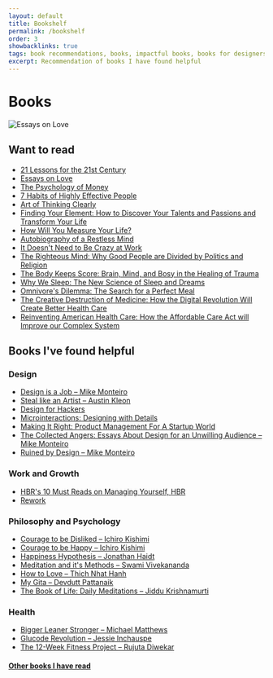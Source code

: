 ```yaml
---
layout: default
title: Bookshelf
permalink: /bookshelf
order: 3
showbacklinks: true
tags: book recommendations, books, impactful books, books for designers
excerpt: Recommendation of books I have found helpful
---
```

<div class="post-header">
    <h1 class="post-title">Books</h1>
</div>

<!-- ### Currently reading -->
<div class="bookshelf hide">
    <div class="book">
        <div class="cover">
            <img src="https://images-na.ssl-images-amazon.com/images/I/71ypB4SU5-L.jpg" alt="Essays on Love">
        </div>
        <a class="link" href="https://www.goodreads.com/book/show/23427.Essays_in_Love" target="_blank"></a>
    </div>
</div>

## Want to read
- [21 Lessons for the 21st Century](https://www.goodreads.com/book/show/38820046-21-lessons-for-the-21st-century)
- [Essays on Love](https://www.goodreads.com/book/show/23427.Essays_in_Love)
- [The Psychology of Money](https://www.amazon.in/gp/product/B08FHZ5L47)
- [7 Habits of Highly Effective People](https://www.amazon.in/gp/product/B07WF972WK)
- [Art of Thinking Clearly](https://www.amazon.in/gp/product/B00AJP267G)
- [Finding Your Element: How to Discover Your Talents and Passions and Transform Your Life](https://www.amazon.in/gp/product/B00ADNP8RE)
- [How Will You Measure Your Life?](https://www.amazon.in/gp/product/B006I1AE92)
- [Autobiography of a Restless Mind](https://www.amazon.in/gp/product/B0792R9KF9)
- [It Doesn't Need to Be Crazy at Work](https://www.amazon.in/gp/product/B07FQYGWCS)
- [The Righteous Mind: Why Good People are Divided by Politics and Religion](https://www.amazon.in/gp/product/B0076O2VMI)
- [The Body Keeps Score: Brain, Mind, and Bosy in the Healing of Trauma](https://www.amazon.in/gp/product/B00IICN1F8)
- [Why We Sleep: The New Science of Sleep and Dreams](https://www.amazon.in/gp/product/B06Y649387)
- [Omnivore's Dilemma: The Search for a Perfect Meal](https://www.amazon.in/gp/product/B002TQKS14)
- [The Creative Destruction of Medicine: How the Digital Revolution Will Create Better Health Care](https://www.amazon.in/gp/product/B06XCK65P2)
- [Reinventing American Health Care: How the Affordable Care Act will Improve our Complex System](https://www.amazon.in/gp/product/B06XC7SZCJ)



## Books I've found helpful

### Design

- [Design is a Job – Mike Monteiro](https://www.goodreads.com/book/show/13574985-design-is-a-job)
- [Steal like an Artist – Austin Kleon](https://www.goodreads.com/book/show/13099738-steal-like-an-artist)
- [Design for Hackers](https://www.goodreads.com/book/show/11457105-design-for-hackers)
- [Microinteractions: Designing with Details](https://www.goodreads.com/book/show/17239285-microinteractions)
- [Making It Right: Product Management For A Startup World](https://www.goodreads.com/book/show/22811444-making-it-right)
- [The Collected Angers: Essays About Design for an Unwilling Audience – Mike Monteiro](https://www.goodreads.com/book/show/56544979-the-collected-angers)
- [Ruined by Design – Mike Monteiro](https://www.goodreads.com/book/show/44432844-ruined-by-design)

### Work and Growth

- [HBR's 10 Must Reads on Managing Yourself, HBR](https://www.goodreads.com/book/show/10307135-hbr-s-10-must-reads-on-managing-yourself)
- [Rework](https://www.goodreads.com/book/show/6732019-rework)

### Philosophy and Psychology

- [Courage to be Disliked – Ichiro Kishimi](https://www.goodreads.com/book/show/36752952-the-courage-to-be-disliked)
- [Courage to be Happy – Ichiro Kishimi](https://www.goodreads.com/book/show/53104596-the-courage-to-be-happy)
- [Happiness Hypothesis – Jonathan Haidt](https://www.goodreads.com/book/show/25752455-the-happiness-hypothesis)
- [Meditation and it's Methods – Swami Vivekananda](https://www.goodreads.com/book/show/20423642-meditation-and-its-methods)
- [How to Love – Thich Nhat Hanh](https://www.goodreads.com/book/show/28585303-how-to-love)
- [My Gita – Devdutt Pattanaik](https://www.goodreads.com/book/show/27834914-my-gita)
- [The Book of Life: Daily Meditations – Jiddu Krishnamurti](https://www.goodreads.com/book/show/10813967-the-book-of-life)

### Health

- [Bigger Leaner Stronger – Michael Matthews](https://www.goodreads.com/book/show/25049103-bigger-leaner-stronger)
- [Glucode Revolution – Jessie Inchauspe](https://www.goodreads.com/en/book/show/58438618-glucose-revolution)
- [The 12-Week Fitness Project – Rujuta Diwekar](https://www.goodreads.com/book/show/49854871-the-12-week-fitness-project)

#### [Other books I have read](https://www.goodreads.com/user/show/75924345-varun-dhawan)